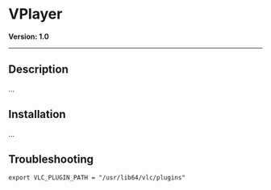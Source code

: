 # VPlayer

**Version: 1.0**

---

## Description

...

## Installation

...

## Troubleshooting

`export VLC_PLUGIN_PATH = "/usr/lib64/vlc/plugins"`